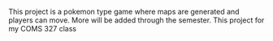This project is a pokemon type game where maps are generated and players can move.
More will be added through the semester.
This project for my COMS 327 class
